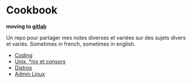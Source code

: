 # Cookbook

**moving to [gitlab](https://gitlab.com/charlybr/allnix)**

Un repo pour partager mes notes diverses et variées sur des sujets divers et variés.
Sometimes in french, sometimes in english.

* [Coding](pages/coding/README.md)
* [Unix, *nix et consors](pages/nix/README.md)
* [Distros](pages/nix/distros/README.md)
* [Admin Linux](pages/admin-linux/README.md)
